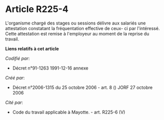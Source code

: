 # Article R225-4

L'organisme chargé des stages ou sessions délivre aux salariés une attestation constatant la fréquentation effective de ceux-
ci par l'intéressé. Cette attestation est remise à l'employeur au moment de la reprise du travail.

**Liens relatifs à cet article**

_Codifié par_:

  - Décret n°91-1263 1991-12-16 annexe

_Créé par_:

  - Décret n°2006-1315 du 25 octobre 2006 - art. 8 () JORF 27 octobre 2006

_Cité par_:

  - Code du travail applicable à Mayotte. - art. R225-6 (V)
